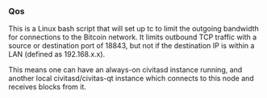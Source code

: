 ### Qos ###

This is a Linux bash script that will set up tc to limit the outgoing bandwidth for connections to the Bitcoin network. It limits outbound TCP traffic with a source or destination port of 18843, but not if the destination IP is within a LAN (defined as 192.168.x.x).

This means one can have an always-on civitasd instance running, and another local civitasd/civitas-qt instance which connects to this node and receives blocks from it.
